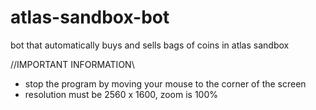 # atlas-sandbox-bot
bot that automatically buys and sells bags of coins in atlas sandbox

   //IMPORTANT INFORMATION\\
- stop the program by moving your mouse to the corner of the screen
- resolution must be 2560 x 1600, zoom is 100%

